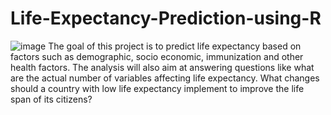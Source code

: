 # Life-Expectancy-Prediction-using-R
![image](https://github.com/user-attachments/assets/505a447a-540d-413f-bb30-77fc1bfc2ff4)
The goal of this project is to predict life expectancy based on factors such as demographic, socio economic, immunization and other health factors. The analysis will also aim at answering questions like what are the actual number of variables affecting life expectancy. What changes should a country with low life expectancy implement to improve the life span of its citizens? 
